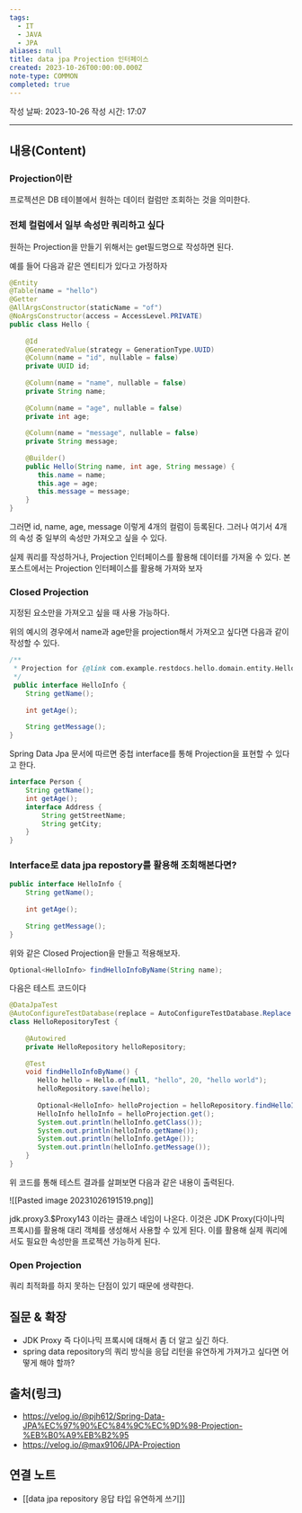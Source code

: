 ```yaml
---
tags:
  - IT
  - JAVA
  - JPA
aliases: null
title: data jpa Projection 인터페이스
created: 2023-10-26T00:00:00.000Z
note-type: COMMON
completed: true
---
```

작성 날짜: 2023-10-26
작성 시간: 17:07


----
## 내용(Content)

### Projection이란

프로젝션은 DB 테이블에서 원하는 데이터 컬럼만 조회하는 것을 의미한다. 

### 전체 컬럼에서 일부 속성만 쿼리하고 싶다

원하는 Projection을 만들기 위해서는 get필드명으로 작성하면 된다.

예를 들어 다음과 같은 엔티티가 있다고 가정하자

```java
@Entity  
@Table(name = "hello")  
@Getter  
@AllArgsConstructor(staticName = "of")  
@NoArgsConstructor(access = AccessLevel.PRIVATE)  
public class Hello {  
  
    @Id  
    @GeneratedValue(strategy = GenerationType.UUID)  
    @Column(name = "id", nullable = false)  
    private UUID id;  
  
    @Column(name = "name", nullable = false)  
    private String name;  
  
    @Column(name = "age", nullable = false)  
    private int age;  
  
    @Column(name = "message", nullable = false)  
    private String message;  
  
    @Builder()  
    public Hello(String name, int age, String message) {  
       this.name = name;  
       this.age = age;  
       this.message = message;  
    }  
}
```

그러면 id, name, age, message 이렇게 4개의 컬럼이 등록된다. 그러나 여기서 4개의 속성 중 일부의 속성만 가져오고 싶을 수 있다. 

실제 쿼리를 작성하거나, Projection 인터페이스를 활용해 데이터를 가져올 수 있다. 본 포스트에서는 Projection 인터페이스를 활용해 가져와 보자


### Closed Projection
지정된 요소만을 가져오고 싶을 때 사용 가능하다.

위의 예시의 경우에서 name과 age만을 projection해서 가져오고 싶다면 다음과 같이 작성할 수 있다.
```java
/**  
 * Projection for {@link com.example.restdocs.hello.domain.entity.Hello}  
 */
 public interface HelloInfo {  
    String getName();  
  
    int getAge();  
  
    String getMessage();  
}
```

Spring Data Jpa 문서에 따르면 중첩 interface를 통해 Projection을 표현할 수 있다고 한다.

```java
interface Person {
	String getName();
	int getAge();
	interface Address {
		String getStreetName;
		String getCity;
	}
}
```

### Interface로 data jpa repostory를 활용해 조회해본다면?

```java
public interface HelloInfo {  
    String getName();  
  
    int getAge();  
  
    String getMessage();  
}
```

위와 같은 Closed Projection을 만들고 적용해보자.

```java
Optional<HelloInfo> findHelloInfoByName(String name);
```


다음은 테스트 코드이다

```java
@DataJpaTest  
@AutoConfigureTestDatabase(replace = AutoConfigureTestDatabase.Replace.NONE)  
class HelloRepositoryTest {  
  
    @Autowired  
    private HelloRepository helloRepository;  
  
    @Test  
    void findHelloInfoByName() {  
       Hello hello = Hello.of(null, "hello", 20, "hello world");  
       helloRepository.save(hello);  
  
       Optional<HelloInfo> helloProjection = helloRepository.findHelloInfoByName("hello");  
       HelloInfo helloInfo = helloProjection.get();  
       System.out.println(helloInfo.getClass());  
       System.out.println(helloInfo.getName());  
       System.out.println(helloInfo.getAge());  
       System.out.println(helloInfo.getMessage());  
    }
}
```

위 코드를 통해 테스트 결과를 살펴보면 다음과 같은 내용이 출력된다.

![[Pasted image 20231026191519.png]]

jdk.proxy3.$Proxy143 이라는 클래스 네임이 나온다. 이것은 JDK Proxy(다이나믹 프록시)를 활용해 대리 객체를 생성해서 사용할 수 있게 된다. 이를 활용해 실제 쿼리에서도 필요한 속성만을 프로젝션 가능하게 된다.

### Open Projection

쿼리 최적화를 하지 못하는 단점이 있기 때문에 생략한다.





## 질문 & 확장

- JDK Proxy 즉 다이나믹 프록시에 대해서 좀 더 알고 싶긴 하다.
- spring data repository의 쿼리 방식을 응답 리턴을 유연하게 가져가고 싶다면 어떻게 해야 할까?

## 출처(링크)
- https://velog.io/@pjh612/Spring-Data-JPA%EC%97%90%EC%84%9C%EC%9D%98-Projection-%EB%B0%A9%EB%B2%95
- https://velog.io/@max9106/JPA-Projection
## 연결 노트
- [[data jpa repository 응답 타입 유연하게 쓰기]]










